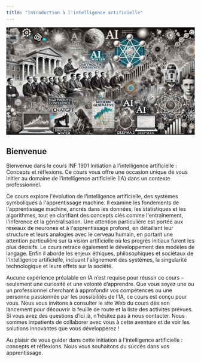 ```yaml
---
title: "Introduction à l'intelligence artificielle"
---
```


![Header Image](/images/entete-IA-richard.jpeg)

## Bienvenue

Bienvenue dans le cours INF 1901 Initiation à l'intelligence artificielle : Concepts et réflexions. Ce cours vous offre une occasion unique de vous initier au domaine de l’intelligence artificielle (IA) dans un contexte professionnel.

Ce cours explore l'évolution de l'intelligence artificielle, des systèmes symboliques à l'apprentissage machine.  Il examine les fondements de l'apprentissage machine, ancrés dans les données, les statistiques et les algorithmes, tout en clarifiant des concepts clés comme l'entraînement, l'inférence et la généralisation. Une attention particulière est portée aux réseaux de neurones et à l'apprentissage profond, en détaillant leur structure et leurs analogies avec le cerveau humain, en portant une attention particulière sur la vision artificielle où les progrès initiaux furent les plus décisifs. Le cours retrace également le développement des modèles de langage.  Enfin il aborde les enjeux éthiques, philosophiques et sociétaux de l'intelligence artificielle, incluant l'alignement des systèmes, la singularité technologique et leurs effets sur la société.

Aucune expérience préalable en IA n’est requise pour réussir ce cours – seulement une curiosité et une volonté d’apprendre. Que vous soyez une ou un professionnel cherchant à approfondir vos compétences ou une personne passionnée par les possibilités de l’IA, ce cours est conçu pour vous.
Nous vous invitons à consulter le site Web du cours dès son lancement pour découvrir la feuille de route et la liste des activités prévues. Si vous avez des questions d’ici là, n’hésitez pas à nous contacter. Nous sommes impatients de collaborer avec vous à cette aventure et de voir les solutions innovantes que vous développerez !

Au plaisir de vous guider dans cette initiation à l'intelligence artificielle : concepts et réflexions. Nous vous souhaitons du succès dans vos apprentissage.